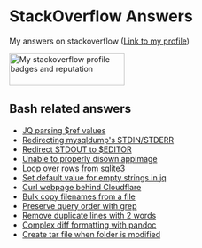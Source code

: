 # StackOverflow Answers
My answers on stackoverflow ([Link to my profile](https://stackoverflow.com/users/12768731/nobody))

<a href="https://stackoverflow.com/users/12768731/644"><img src="https://stackexchange.com/users/flair/17598203.png" width="208" height="58" alt="My stackoverflow profile badges and reputation" title="My stackoverflow profile badges and reputation"></a>

## Bash related answers
* [JQ parsing $ref values](https://github.com/644/stackoverflow/blob/main/get-all-ref-values-if-any-from-a-json-schema.md)
* [Redirecting mysqldump's STDIN/STDERR](https://github.com/644/stackoverflow/blob/main/mysqldump-redirect-greped-stderr-to-a-file.md)
* [Redirect STDOUT to $EDITOR](https://github.com/644/stackoverflow/blob/main/redirect-bash-script-output-in-editor-without-saving-file.md)
* [Unable to properly disown appimage](https://github.com/644/stackoverflow/blob/main/unable-to-properly-disown-appimage.md)
* [Loop over rows from sqlite3](https://github.com/644/stackoverflow/blob/main/how-do-i-loop-over-rows-in-an-sqlite-db-from-bash.md)
* [Set default value for empty strings in jq](https://github.com/644/stackoverflow/blob/main/jq-handling-empty-strings-and-replacing-them-with-a-default-value.md)
* [Curl webpage behind Cloudflare](https://github.com/644/stackoverflow/blob/main/how-to-use-wget-or-curl-to-download-a-php-generated-csv-file-from-a-webpage.md)
* [Bulk copy filenames from a file](https://github.com/644/stackoverflow/blob/main/use-a-text-file-containing-file-names-to-copy-files-from-current-directory-to.md)
* [Preserve query order with grep](https://github.com/644/stackoverflow/blob/main/how-to-obtain-the-query-order-output-when-we-use-grep.md)
* [Remove duplicate lines with 2 words](https://github.com/644/stackoverflow/blob/main/remove-duplicate-lines-with-2-words.md)
* [Complex diff formatting with pandoc](https://github.com/644/stackoverflow/blob/main/command-line-comparison-e-g-diff-ignoring-non-whitespace-first-character-of-e.md)
* [Create tar file when folder is modified](https://github.com/644/stackoverflow/blob/main/shell-script-to-create-a-tar-file-whenever-a-particular-folder-gets-modified.md)
